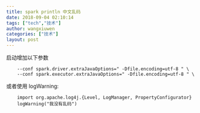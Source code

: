 ```yaml
---
title: spark println 中文乱码
date: 2018-09-04 02:10:14
tags: ["tech","技术"]
author: wangxiuwen
categories: ["技术"]
layout: post
---
```


启动增加以下参数

```
	--conf spark.driver.extraJavaOptions=" -Dfile.encoding=utf-8 " \
	--conf spark.executor.extraJavaOptions=" -Dfile.encoding=utf-8 " \
```

或者使用 logWarning:

```
	import org.apache.log4j.{Level, LogManager, PropertyConfigurator}
	logWarning("我没有乱码")
```